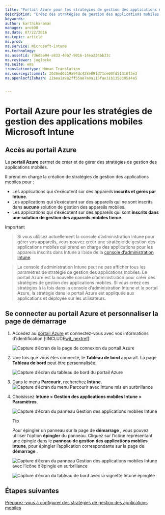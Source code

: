 ```yaml
---
title: "Portail Azure pour les stratégies de gestion des applications mobiles | Microsoft Intune"
description: "Créez des stratégies de gestion des applications mobiles à l’aide du portail Azure. Les stratégies que vous créez ici sont applicables aux appareils, qu’ils soient inscrits à Intune ou non."
keywords: 
author: karthikaraman
manager: arob98
ms.date: 07/22/2016
ms.topic: article
ms.prod: 
ms.service: microsoft-intune
ms.technology: 
ms.assetid: 7d6dae94-a833-40b7-9016-14ea234bb33c
ms.reviewer: joglocke
ms.suite: ems
translationtype: Human Translation
ms.sourcegitcommit: 2038ed6219a94dc4285891d71ce00fd51310f3e3
ms.openlocfilehash: 22aea1a9a2ff55ae7a8a115fae31b1358305a4a5


---
```


# Portail Azure pour les stratégies de gestion des applications mobiles Microsoft Intune
## Accès au portail Azure
Le **portail Azure** permet de créer et de gérer des stratégies de gestion des applications mobiles.

Il prend en charge la création de stratégies de gestion des applications mobiles pour :
- Les applications qui s’exécutent sur des appareils **inscrits et gérés par Intune**.
- Les applications qui s’exécutent sur des appareils qui ne sont inscrits dans **aucune** solution de gestion des appareils mobiles.
- Les applications qui s’exécutent sur des appareils qui sont **inscrits dans une solution de gestion des appareils mobiles tierce**.

>[!IMPORTANT]

> Si vous utilisez actuellement la console d’administration Intune pour gérer vos appareils, vous pouvez créer une stratégie de gestion des applications mobiles qui prend en charge des applications pour les appareils inscrits dans Intune à l’aide de la [console d’administration Intune](configure-and-deploy-mobile-application-management-policies-in-the-microsoft-intune-console.md).

> La console d’administration Intune peut ne pas afficher tous les paramètres de stratégie de gestion des applications mobiles. Le portail Azure est la nouvelle console d’administration pour créer des stratégies de gestion des applications mobiles. Si vous créez ces stratégies à la fois dans la console d’administration Intune et le portail Azure, la stratégie dans le portail Azure est appliquée aux applications et déployée sur les utilisateurs.

## Se connecter au portail Azure et personnaliser la page de démarrage

1.  Accédez au [portail Azure](https://portal.azure.com) et connectez-vous avec vos informations d’identification [!INCLUDE[wit_nextref](../includes/wit_nextref_md.md)].

    ![Capture d’écran de la page de connexion du portail Azure](../media/AppManagement/AzurePortal_MAMSigninPage.png)

2.  Une fois que vous êtes connecté, le **Tableau de bord** apparaît. La page **Tableau de bord** peut être personnalisée.

    ![Capture d’écran du tableau de bord du portail Azure](../media/AppManagement/AzurePortal_MAMStartboard_NoMAM.png)

3.  Dans le menu **Parcourir**, recherchez **Intune**.![Capture d’écran du menu Parcourir avec Intune mis en surbrillance](../media/AppManagement/AzurePortal_MAM_Browse_Intune.png)

4.  Choisissez **Intune > Gestion des applications mobiles Intune > Paramètres**.

    ![Capture d’écran du panneau Gestion des applications mobiles Intune](../media/AppManagement/AzurePortal_MAM_Mainblade.png)

    > [!TIP]
    > Pour épingler un panneau sur la page de **démarrage** , vous pouvez utiliser l’option **épingler** du panneau.  Cliquez sur l’icône représentant une épingle dans le **panneau de gestion des applications mobiles Intune**, pour épingler l’application correspondante sur la page de **démarrage** .

    ![Capture d’écran du panneau Gestion des applications mobiles Intune avec l’icône d’épingle en surbrillance](../media/AppManagement/AzurePortal_MAM_PinBladeAction.png)

    ![Capture d’écran du tableau de bord avec la vignette Intune épinglée](../media/AppManagement/AzurePortal_MAM_Startboard_withMAM.png)
## Étapes suivantes
[Préparez-vous à configurer des stratégies de gestion des applications mobiles](get-ready-to-configure-mobile-app-management-policies-with-microsoft-intune.md)



<!--HONumber=Jul16_HO4-->


